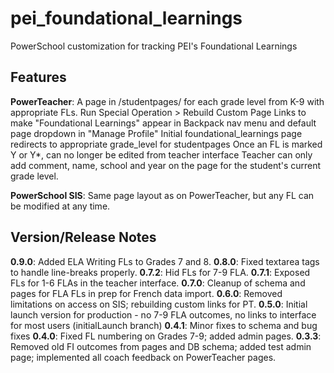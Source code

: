 # pei_foundational_learnings
PowerSchool customization for tracking PEI's Foundational Learnings

## Features
**PowerTeacher**: A page in /studentpages/ for each grade level from K-9 with appropriate FLs.
  Run Special Operation > Rebuild Custom Page Links to make "Foundational Learnings" appear in Backpack nav menu and default page dropdown in "Manage Profile"
  Initial foundational_learnings page redirects to appropriate grade_level for studentpages
  Once an FL is marked Y or Y*, can no longer be edited from teacher interface
  Teacher can only add comment, name, school and year on the page for the student's current grade level.

**PowerSchool SIS**: Same page layout as on PowerTeacher, but any FL can be modified at any time.

## Version/Release Notes
  **0.9.0**: Added ELA Writing FLs to Grades 7 and 8.
  **0.8.0**: Fixed textarea tags to handle line-breaks properly.
  **0.7.2**: Hid FLs for 7-9 FLA.
  **0.7.1**: Exposed FLs for 1-6 FLAs in the teacher interface.
  **0.7.0**: Cleanup of schema and pages for FLA FLs in prep for French data import.
  **0.6.0**: Removed limitations on access on SIS; rebuilding custom links for PT.
  **0.5.0**: Initial launch version for production - no 7-9 FLA outcomes, no links to interface for most users (initialLaunch branch)
  **0.4.1**: Minor fixes to schema and bug fixes
  **0.4.0**: Fixed FL numbering on Grades 7-9; added admin pages.
  **0.3.3**: Removed old FI outcomes from pages and DB schema; added test admin page; implemented all coach feedback on PowerTeacher pages.
